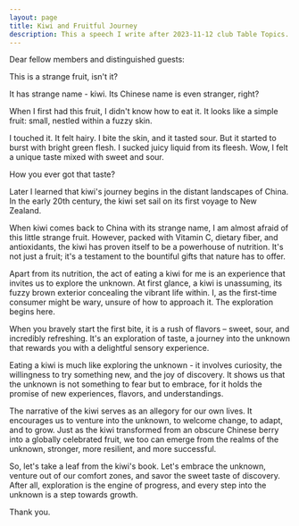```yaml
---
layout: page
title: Kiwi and Fruitful Journey
description: This a speech I write after 2023-11-12 club Table Topics.
---
```



Dear fellow members and distinguished guests:

This is a strange fruit, isn't it?

It has strange name - kiwi. Its Chinese name is even stranger, right?

When I first had this fruit, I didn't know how to eat it. It looks like a simple
fruit: small, nestled within a fuzzy skin.

I touched it. It felt hairy. I bite the skin, and it tasted sour. But it started
to burst with bright green flesh. I sucked juicy liquid from its fleesh. Wow, I
felt a unique taste mixed with sweet and sour.

How you ever got that taste?

Later I learned that kiwi's journey begins in the distant landscapes of China. In
the early 20th century, the kiwi set sail on its first voyage to New Zealand.

When kiwi comes back to China with its strange name, I am almost afraid of this
little strange fruit. However, packed with Vitamin C, dietary fiber, and
antioxidants, the kiwi has proven itself to be a powerhouse of nutrition. It's
not just a fruit; it's a testament to the bountiful gifts that nature has to offer.

Apart from its nutrition, the act of eating a kiwi for me is an experience that
invites us to explore the unknown. At first glance, a kiwi is unassuming, its
fuzzy brown exterior concealing the vibrant life within. I, as the first-time
consumer might be wary, unsure of how to approach it. The exploration begins here.

When you bravely start the first bite, it is a rush of flavors – sweet, sour, and
incredibly refreshing. It's an exploration of taste, a journey into the unknown that
rewards you with a delightful sensory experience.

Eating a kiwi is much like exploring the unknown - it involves curiosity, the willingness
to try something new, and the joy of discovery. It shows us that the unknown is not
something to fear but to embrace, for it holds the promise of new experiences, flavors,
and understandings.

The narrative of the kiwi serves as an allegory for our own lives. It encourages us to
venture into the unknown, to welcome change, to adapt, and to grow. Just as the kiwi
transformed from an obscure Chinese berry into a globally celebrated fruit, we too can
emerge from the realms of the unknown, stronger, more resilient, and more successful.

So, let's take a leaf from the kiwi's book. Let's embrace the unknown, venture out of
our comfort zones, and savor the sweet taste of discovery. After all, exploration is the
engine of progress, and every step into the unknown is a step towards growth.

Thank you.
